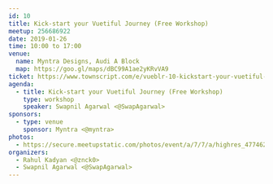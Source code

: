 ```yaml
---
id: 10
title: Kick-start your Vuetiful Journey (Free Workshop)
meetup: 256686922
date: 2019-01-26
time: 10:00 to 17:00
venue:
  name: Myntra Designs, Audi A Block
  map: https://goo.gl/maps/dBC99A1ae2yKRvVA9
ticket: https://www.townscript.com/e/vueblr-10-kickstart-your-vuetiful-journey-423300/booking
agenda:
  - title: Kick-start your Vuetiful Journey (Free Workshop)
    type: workshop
    speaker: Swapnil Agarwal <@SwapAgarwal>
sponsors:
  - type: venue
    sponsor: Myntra <@myntra>
photos:
  - https://secure.meetupstatic.com/photos/event/a/7/7/a/highres_477462874.jpeg
organizers:
  - Rahul Kadyan <@znck0>
  - Swapnil Agarwal <@SwapAgarwal>
---
```


<EventPage />
